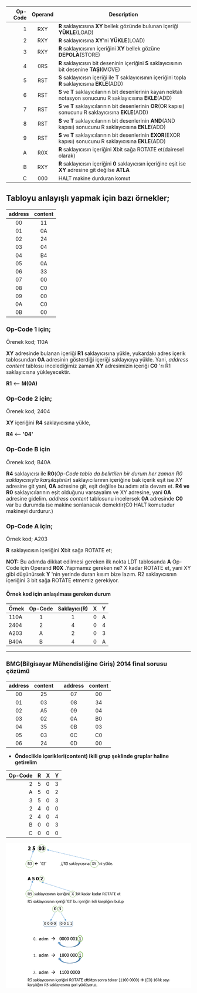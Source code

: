 |Op-Code | Operand  |Description|
|----:|:----:|---------|
| 1| RXY| **R** saklayıcısına **XY** bellek gözünde bulunan içeriği **YÜKLE**(LOAD)|
| 2| RXY| **R** saklayıcısına **XY**'ni **YÜKLE**(LOAD)|
| 3| RXY| **R** saklayıcısının içeriğini **XY** bellek gözüne **DEPOLA**(STORE)|
| 4| 0RS| **R** saklayıcısın bit deseninin içeriğini **S** saklayıcısının bit desenine **TAŞI**(MOVE) |
| 5| RST| **S** saklayıcısın içeriği ile **T** saklayıcısının içeriğini topla **R** saklayıcısına **EKLE**(ADD)|
| 6| RST| **S** ve **T** saklayıcılarının bit desenlerinin kayan noktalı notasyon sonucunu R saklayıcısına  **EKLE**(ADD)|
| 7| RST| **S** ve **T** saklayıcılarının bit desenlerinin **OR**(OR kapısı) sonucunu R saklayıcısına  **EKLE**(ADD)|
| 8| RST| **S** ve **T** saklayıcılarının bit desenlerinin **AND**(AND kapısı) sonucunu R saklayıcısına  **EKLE**(ADD)|
| 9| RST| **S** ve **T** saklayıcılarının bit desenlerinin **EXOR**(EXOR kapısı) sonucunu R saklayıcısına  **EKLE**(ADD)|
| A| R0X| **R** saklayıcısın içeriğini **X**bit sağa ROTATE et(dairesel olarak)|
| B| RXY| **R** saklayıcısın içeriğini **0** saklayıcısın içeriğine eşit ise **XY** adresine git değilse **ATLA**|
| C| 000| HALT makine durduran komut|

## Tabloyu anlayışlı yapmak için bazı örnekler;

|address|content|
|:-----:|:-----:|
|00 	| 11	|
|01 	| 0A	|
|02 	| 24	|
|03 	| 04	|
|04 	| B4	|
|05 	| 0A	|
|06 	| 33	|
|07 	| 00	|
|08 	| C0	|
|09 	| 00	|
|0A 	| C0	|
|0B 	| 00	|

### Op-Code 1 için;

Örenek kod; 110A

**XY** adresinde bulanan içeriği **R1** saklayıcısına yükle, yukardakı adres içerik tablosundan **0A** adresinin gösterdiği içeriği saklayıcıya yükle. Yani, *address content* tablosu incelediğimiz zaman **XY** adresimizin içeriği **C0** 'rı R1 saklayıcısna yükleyecektir.

**R1** <-- **M(0A)**  

### Op-Code 2 için;

Örenek kod; 2404

**XY** içeriğini **R4** saklayıcısına yükle,

**R4** <-- **'04'**

### Op-Code B için

Örenek kod; B40A

**R4** saklayıcısı ile **R0**(*Op-Code tablo da belirtilen bir durum her zaman R0 saklayıcısıyla karşılaştırılır*) saklayıcılarının içeriğine bak içerik eşit ise XY adresine git yani, **0A** adresine git, eşit değilse bu adımı atla devam et. **R4 ve R0** saklayıcılarının eşit olduğunu varsayalım ve XY adresine, yani **0A** adresine gidelim. *address content* tablosunu incelersek **0A** adresinde **C0** var bu durumda ise makine sonlanacak demektir(C0 HALT komutudur makineyi durdurur.)

### Op-Code A için;

Örnek kod; A203

**R** saklayıcısın içeriğini **X**bit sağa ROTATE et;

**NOT:** Bu adımda dikkat edilmesi gereken ilk nokta LDT tablosunda **A** Op-Code için Operand **R0X** .Yapmamız gereken ne? X kadar ROTATE et, yani XY gibi düşünürsek **Y** 'nin yerinde duran kısım bize lazım. R2 saklayıcısnın içeriğini 3 bit sağa ROTATE etmemiz gerekiyor.

#### Örnek kod için anlaşılması gereken durum 

Örnek|Op-Code |Saklayıcı(R)|X|Y|
-----|:------:|:---:|:----:|:---:|
110A |1 	  |	1   |     0|	A|
2404 |2 	  |	4   |     0|	4|
A203 |A 	  |	2   |     0|	3|
B40A |B 	  |	4   |     0|	A|


---------
### BMG(Bilgisayar Mühendisliğine Giriş) 2014 final sorusu çözümü

|address|content|	|address|content|
|:-----:|:-----:|---|:-----:|:-----:|
|00 	| 25	|	|07 	| 00	|
|01 	| 03	|	|08 	| 34	|
|02 	| A5	|	|09 	| 04	|
|03 	| 02	|	|0A 	| B0	|
|04 	| 35	|	|0B 	| 03	|
|05 	| 03	|	|0C 	| C0	|
|06 	| 24	|	|0D 	| 00	|


* **Öndeclikle içerikleri(content) ikili grup şeklinde gruplar haline getirelim**

Op-Code | R | X | Y |
-------:|---|---|---|
  	  2 | 5 | 0 | 3 |
  	  A | 5 | 0 | 2 |
  	  3 | 5 | 0 | 3 |
  	  2 | 4 | 0 | 0 |
  	  2 | 4 | 0 | 4 |
  	  B | 0 | 0 | 3 |
  	  C | 0 | 0 | 0 |

![](https://github.com/PAU-Projects/BMG/blob/master/img/img1.png)